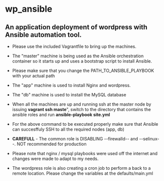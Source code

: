 # wp_ansible
## An application deployment of wordpress with Ansible automation tool.
* Please use the included Vagrantfile to bring up the machines.

* The "master" machine is being used as the Ansible orchestration container so it starts up and uses a bootstrap script to install Ansible. 
* Please make sure that you change the PATH_TO_ANSIBLE_PLAYBOOK with your actual path 
* The "app" machine is used to install Nginx and wordpress.
* The "db" machine is used to install the MySQL database 

* When all the machines are up and running ssh at the master node by issuing **vagrant ssh maste**", switch to the directory that contains the ansible roles and run **ansible-playbook site.yml**

* For the above command to be executed properly make sure that Ansible can succesffuly SSH to all the required nodes (app, db)

* **CAREFULL** - The common role is DISABLING --firewalld-- and --selinux--. NOT recommended for production

* Please note that nginx / mysql playbooks were used off the internet and changes were made to adapt to my needs.

* The wordpress role is also creating a cron job to perform a back to a remote location. Please change the variables at the defaults/main.yml

 
